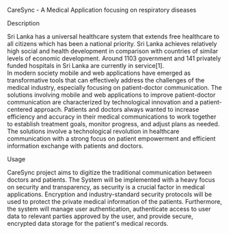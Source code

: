 CareSync - A Medical Application focusing on respiratory diseases


Description

Sri Lanka has a universal healthcare system that extends free healthcare to all citizens which has been a national priority. Sri Lanka achieves relatively high social and health development in comparison with countries of similar levels of economic development. Around 1103 government and 141 privately funded hospitals in Sri Lanka are currently in service[1].  
In modern society mobile and web applications have emerged as transformative tools that can effectively address the challenges of the medical industry, especially focusing on patient-doctor communication. The solutions involving mobile and web applications to improve patient-doctor communication are characterized by technological innovation and a patient-centered approach. 
Patients and doctors always wanted to increase efficiency and accuracy in their medical communications to work together to establish treatment goals, monitor progress, and adjust plans as needed. The solutions involve a technological revolution in healthcare communication with a strong focus on patient empowerment and efficient information exchange with patients and doctors.



Usage

CareSync project aims to digitize the traditional communication between doctors and patients. The System will be implemented with a heavy focus on security and transparency,
as security is a crucial factor in medical applications. Encryption and industry-standard security protocols will be used to protect the private medical information of the patients.
Furthermore, the system will manage user authentication, authenticate access to user data to relevant parties approved by the user, and provide secure, encrypted data storage for 
the patient's medical records. 

